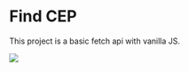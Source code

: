# Find CEP

This project is a basic fetch api with vanilla JS.

<img  src="https://i.ibb.co/tP5K2Dd/Componente-2-1.png" />
